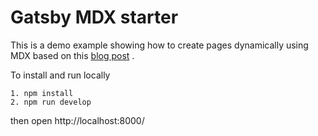 # Gatsby MDX starter

This is a demo example showing how to create pages dynamically using MDX based on this [blog post](https://malikgabroun.com/blog/gatsby-create-pages-with-mdx) .

To install and run locally

```text
1. npm install
2. npm run develop
```

then open http://localhost:8000/